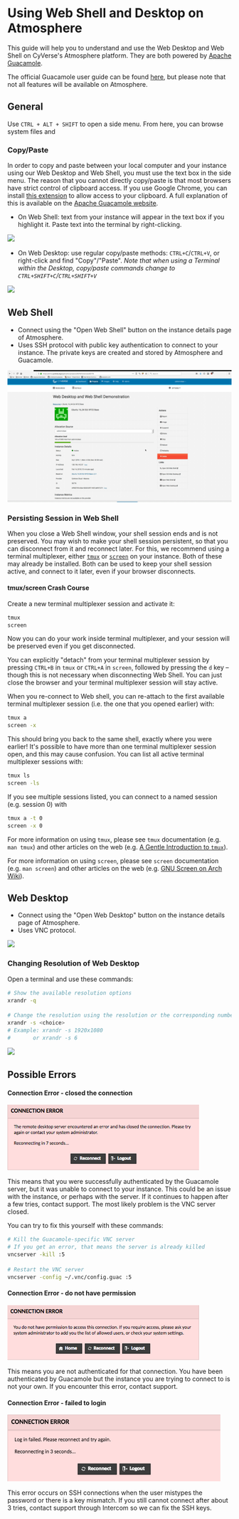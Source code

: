 # Using Web Shell and Desktop on Atmosphere

This guide will help you to understand and use the Web Desktop and Web Shell on CyVerse's Atmosphere platform. They are both powered by [Apache Guacamole](https://guacamole.apache.org/).

The official Guacamole user guide can be found [here](https://guacamole.apache.org/doc/gug/users-guide.html), but please note that not all features will be available on Atmosphere.

## General

Use `CTRL + ALT + SHIFT` to open a side menu. From here, you can browse system files and

### Copy/Paste

In order to copy and paste between your local computer and your instance using our Web Desktop and Web Shell, you must use the text box in the side menu. The reason that you cannot directly copy/paste is that most browsers have strict control of clipboard access. If you use Google Chrome, you can install [this extension](https://chrome.google.com/webstore/detail/clipboard-permission-mana/ipbhneeanpgkaleihlknhjiaamobkceh) to allow access to your clipboard. A full explanation of this is available on the [Apache Guacamole website](https://guacamole.apache.org/faq/#clipboard).

- On Web Shell: text from your instance will appear in the text box if you highlight it. Paste text into the terminal by right-clicking.

![](./media/guac_shell_copypaste.gif)

- On Web Desktop: use regular copy/paste methods: `CTRL+C`/`CTRL+V`, or right-click and find "Copy"/"Paste". _Note that when using a Terminal within the Desktop, copy/paste commands change to `CTRL+SHIFT+C`/`CTRL+SHIFT+V`_

![](./media/guac_desktop_copypaste.gif)


## Web Shell

- Connect using the "Open Web Shell" button on the instance details page of Atmosphere.
- Uses SSH protocol with public key authentication to connect to your instance. The private keys are created and stored by Atmosphere and Guacamole.

![](./media/guac_open_shell.gif)


### Persisting Session in Web Shell

When you close a Web Shell window, your shell session ends and is not preserved. You may wish to make your shell session persistent, so that you can disconnect from it and reconnect later. For this, we recommend using a terminal multiplexer, either [`tmux`](https://en.wikipedia.org/wiki/Tmux) or [`screen`](https://en.wikipedia.org/wiki/GNU_Screen) on your instance. Both of these may already be installed. Both can be used to keep your shell session active, and connect to it later, even if your browser disconnects.


#### tmux/screen Crash Course

Create a new terminal multiplexer session and activate it:

```bash
tmux
screen
```

Now you can do your work inside terminal multiplexer, and your session will be preserved even if you get disconnected.

You can explicitly "detach" from your terminal multiplexer session by pressing `CTRL+B` in `tmux` or `CTRL+A` in `screen`, followed by pressing the `d` key – though this is not necessary when disconnecting Web Shell. You can just close the browser and your terminal multiplexer session will stay active.

When you re-connect to Web shell, you can re-attach to the first available terminal multiplexer session (i.e. the one that you opened earlier) with:

```bash
tmux a
screen -x
```

This should bring you back to the same shell, exactly where you were earlier! It's possible to have more than one terminal multiplexer session open, and this may cause confusion. You can list all active terminal multiplexer sessions with:

```bash
tmux ls
screen -ls
```

If you see multiple sessions listed, you can connect to a named session (e.g. session 0) with

```bash
tmux a -t 0
screen -x 0
```

For more information on using `tmux`, please see `tmux` documentation (e.g. `man tmux`) and other articles on the web (e.g. [A Gentle Introduction to `tmux`](https://hackernoon.com/a-gentle-introduction-to-tmux-8d784c404340)).

For more information on using `screen`, please see `screen` documentation (e.g. `man screen`) and other articles on the web (e.g. [GNU Screen on Arch Wiki](https://wiki.archlinux.org/index.php/GNU_Screen)).


## Web Desktop

- Connect using the "Open Web Desktop" button on the instance details page of Atmosphere.
- Uses VNC protocol.

![](./media/guac_open_desktop.gif)


### Changing Resolution of Web Desktop

Open a terminal and use these commands:

```bash
# Show the available resolution options
xrandr -q

# Change the resolution using the resolution or the corresponding number.
xrandr -s <choice>
# Example: xrandr -s 1920x1080
#       or xrandr -s 6
```

![](./media/guac_change_resolution.gif)


## Possible Errors

#### Connection Error - closed the connection

![](./media/guac_connection_error.png)

This means that you were successfully authenticated by the Guacamole server, but it was unable to connect to your instance. This could be an issue with the instance, or perhaps with the server. If it continues to happen after a few tries, contact support. The most likely problem is the VNC server closed.

You can try to fix this yourself with these commands:

```bash
# Kill the Guacamole-specific VNC server
# If you get an error, that means the server is already killed
vncserver -kill :5

# Restart the VNC server
vncserver -config ~/.vnc/config.guac :5
```


#### Connection Error - do not have permission

![](./media/guac_perm_err.png)

This means you are not authenticated for that connection. You have been authenticated by Guacamole but the instance you are trying to connect to is not your own. If you encounter this error, contact support.


#### Connection Error -  failed to login

![](./media/guac_login_fail.png)

This error occurs on SSH connections when the user mistypes the password or there is a key mismatch. If you still cannot connect after about 3 tries, contact support through Intercom so we can fix the SSH keys.
